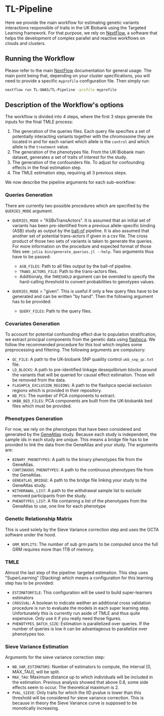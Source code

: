 # TL-Pipeline

Here we provide the main workflow for estimating genetic variants interactions responsible of traits in the UK Biobank using the Targeted Learning framework. For that purpose, we rely on [NextFlow](https://www.nextflow.io/), a software that helps the development of complex parallel and reactive workflows on clouds and clusters.

## Running the Workflow

Please refer to the main [NextFlow](https://www.nextflow.io/) documentation for general usage. The main point being that, depending on your cluster specifications, you will need to provide a specific `myprofile` configuration file. Then simply run:

```bash
nextflow run TL-GWAS/TL-Pipeline -profile myprofile
```

## Description of the Workflow's options

The workflow is divided into 4 steps, where the first 3 steps generate the inputs for the final TMLE process: 
1. The generation of the queries files. Each query file specifies a set of potentially interacting variants together with the chromosome they are located in and for each variant which allele is the `control` and which allele is the `treatment` value.
2. The generation of the phenotypes file. From the UK-Biobank main dataset, generates a set of traits of interest for the study.
3. The generation of the confounders file. To adjust for confounding effects in the final estimation step.
4. The TMLE estimation step, requiring all 3 previous steps.

We now describe the pipeline arguments for each sub-workflow:

### Queries Generation

There are currently two possible procedures which are specified by the `QUERIES_MODE` argument.
- `QUERIES_MODE` = "ASBxTransActors". It is assumed that an initial set of variants has been pre-identified from a previous allele-specific binding (ASB) study as output by the [ball-nf](https://git.ecdf.ed.ac.uk/oalmelid/baal-nf) pipeline. It is also assumed that another set of potential trans-actors if given in a csv file. The cross product of those two sets of variants is taken to generate the queries. For more information on the procedure and expected format of those files see: `julia bin/generate_queries.jl --help`. Two arguments thus have to be passed:
    - `ASB_FILES`: Path to all files output by the ball-nf pipeline.
    - `TRANS_ACTORS_FILE`: Path to the trans-actors files.
    - Additionaly, the `THRESHOLD` argument can be overided to specify the hard-calling threshold to convert probabilities to genotypes values.

- `QUERIES_MODE` = "given". This is useful if only a few query files have to be generated and can be written "by hand". Then the following argument has to be provided:
    - `QUERY_FILES`: Path to the query files.

### Covariates Generation

To account for potential confounding effect due to population stratification, we extract principal components from the genetic data using [flashpca](https://github.com/gabraham/flashpca). We follow the recommended procedure for this tool which implies some preprocessing and filtering. The following arguments are compulsory:
- `QC_FILE`: A path to the UK-biobank SNP quaility control `ukb_snp_qc.txt` file.
- `LD_BLOCKS`: A path to pre-identified linkage desequlibrium blocks around the variants that will be queried for causal effect estimation. Those will be removed from the data.
- `FLASHPCA_EXCLUSION_REGIONS`: A path to the flashpca special exclusion regions which is provided in their repository.
- `NB_PCS`: The number of PCA components to extract.
- `UKBB_BED_FILES`: PCA components are built from the UK-biobankk bed files which must be provided.

### Phenotypes Generation

For now, we rely on the phenotypes that have been considered and generated by the [GeneAtlas](http://geneatlas.roslin.ed.ac.uk/) study. Because each study is independent, the sample ids in each study are unique. This means a bridge file has to be provided to link the data from the GeneAtlas and your study. The arguments are:
- `BINARY_PHENOTYPES`: A path to the binary phenotypes file from the GeneAtlas.
- `CONTINUOUS_PHENOTYPES`: A path to the continuous phenotypes file from the GeneAtlas.
- `GENEATLAS_BRIDGE`: A path to the bridge file linking your study to the GeneAtlas study.
- `WITHDRAWAL_LIST`: A path to the withdrawal sample list to exclude removed participants from the study.
- `PHENOTYPES_LIST`: A file containing a list of the phenotypes from the GeneAtlas to use, one line for each phenotype

### Genetic Relationship Matrix

This is used solely by the Sieve Variance correction step and uses the GCTA software under the hood.

- `GRM_NSPLITS`: The number of sub grm parts to be computed since the full GRM requires more than 1TB of memory.
### TMLE

Almost the last step of the pipeline: targeted estimation. This step uses "SuperLearning" (Stacking) which means a configuration for this learning step has to be provided:

- `ESTIMATORFILE`: This configuration will be used to build super-learners estimators
- `CROSSVAL`: A boolean to indicate weither an additional cross validation procedure is run to evaluate the models in each super learning step. Unfortunately this is currently run aside of TMLE and thus quite expensive. Only use it if you really need those figures.
- `PHENOTYPES_BATCH_SIZE`: Estimation is parallelized over queries. If the number of queries is low it can be advantageous to parallelize over phenotypes too.


### Sieve Variance Estimation

Arguments for the sieve variance correction step:

- `NB_VAR_ESTIMATORS`: Number of estimators to compute, the interval [0, MAX_TAU], will be split.
- `MAX_TAU`: Maximum distance up to which individuals will be included in the estimation. Previous analysis showed that above 0.8, some side effects seem to occur. The theoretical maximum is 2.
- `PVAL_SIEVE`: Only traits for which the IID pvalue is lower than this threshold will be considered 
for sieve variance correction. This is because in theory the Sieve Variance curve is supposed to be monotically increasing.

